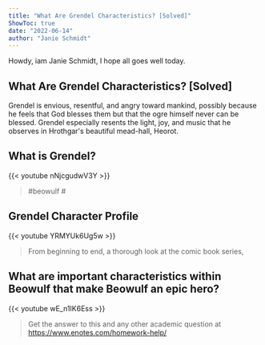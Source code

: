 ```yaml
---
title: "What Are Grendel Characteristics? [Solved]"
ShowToc: true 
date: "2022-06-14"
author: "Janie Schmidt" 
---
```


Howdy, iam Janie Schmidt, I hope all goes well today.
## What Are Grendel Characteristics? [Solved]
Grendel is envious, resentful, and angry toward mankind, possibly because he feels that God blesses them but that the ogre himself never can be blessed. Grendel especially resents the light, joy, and music that he observes in Hrothgar's beautiful mead-hall, Heorot.

## What is Grendel?
{{< youtube nNjcgudwV3Y >}}
>#beowulf #

## Grendel Character Profile
{{< youtube YRMYUk6Ug5w >}}
>From beginning to end, a thorough look at the comic book series, 

## What are important characteristics within Beowulf that make Beowulf an epic hero?
{{< youtube wE_n1IK6Ess >}}
>Get the answer to this and any other academic question at https://www.enotes.com/homework-help/

